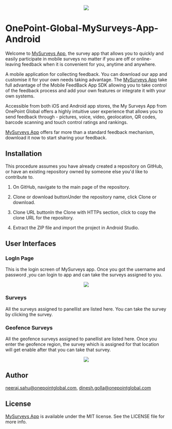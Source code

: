 <p align="center">
  <img src="https://www.onepointglobal.com/Images/OPG_Github_logo.png"/>
</p>

# OnePoint-Global-MySurveys-App-Android

Welcome to [MySurveys App](https://play.google.com/store/apps/details?id=com.opg.my.surveys), the survey app that allows you to quickly and easily participate in mobile surveys no matter if you are off or online- leaving feedback when it is convenient for you, anytime and anywhere.

A mobile application for collecting feedback. You can download our app and customise it for your own needs taking advantage. The [MySurveys App](https://play.google.com/store/apps/details?id=com.opg.my.surveys) take full advantage of the Mobile FeedBack App SDK allowing you to take control of the feedback process and add your own features or integrate it with your own systems.

Accessible from both iOS and Android app stores, the My Surveys App from OnePoint Global offers a highly intuitive user experience that allows you to send feedback through - pictures, voice, video, geolocation, QR codes, barcode scanning and touch control ratings and rankings.

[MySurveys App](https://play.google.com/store/apps/details?id=com.opg.my.surveys)  offers far more than a standard feedback mechanism, download it now to start sharing your feedback.

## Installation
This procedure assumes you have already created a repository on GitHub, or have an existing repository owned by someone else you'd like to contribute to.

1) On GitHub, navigate to the main page of the repository.

2) Clone or download buttonUnder the repository name, click Clone or download.

3) Clone URL buttonIn the Clone with HTTPs section, click  to copy the clone URL for the repository.
4) Extract the ZIP file and import the project in Android Studio.
## User Interfaces
### LogIn Page
This is the login screen of MySurveys app. Once you got the username and password ,you can login to app and can take the surveys assigned to you.

<p align="center">
  <img src="https://user-images.githubusercontent.com/26483692/38795224-20670a14-4175-11e8-9a60-825f6e617f53.png"/>
</p>

### Surveys
All the surveys assigned to panellist are listed here. You can take the survey by clicking the survey.

### Geofence Surveys

All the geofence surveys assigned to panellist are listed here. Once you enter the geofence region, the survey which is assigned for that location will get enable after that you can take that survey.
<p align="center">
  <img src="https://user-images.githubusercontent.com/26483692/38795666-9b501cec-4176-11e8-962d-ea4895d3ebb4.png"/>
</p>

## Author

neeraj.sahu@onepointglobal.com, dinesh.golla@onepointglobal.com 

## License

[MySurveys App](https://play.google.com/store/apps/details?id=com.opg.my.surveys) is available under the MIT license. See the LICENSE file for more info.
